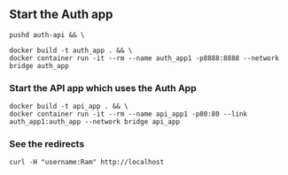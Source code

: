 ## Start the Auth app

```
pushd auth-api && \

docker build -t auth_app . && \
docker container run -it --rm --name auth_app1 -p8888:8888 --network bridge auth_app

```

### Start the API app which uses the Auth App

```
docker build -t api_app . && \
docker container run -it --rm --name api_app1 -p80:80 --link auth_app1:auth_app --network bridge api_app

```

### See the redirects

```
curl -H "username:Ram" http://localhost
```
